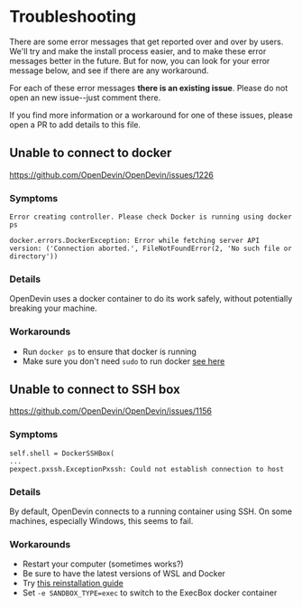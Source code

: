 # Troubleshooting

There are some error messages that get reported over and over by users.
We'll try and make the install process easier, and to make these error messages
better in the future. But for now, you can look for your error message below,
and see if there are any workaround.

For each of these error messages **there is an existing issue**. Please do not
open an new issue--just comment there.

If you find more information or a workaround for one of these issues, please
open a PR to add details to this file.

## Unable to connect to docker
https://github.com/OpenDevin/OpenDevin/issues/1226

### Symptoms
```
Error creating controller. Please check Docker is running using docker ps
```
```
docker.errors.DockerException: Error while fetching server API version: ('Connection aborted.', FileNotFoundError(2, 'No such file or directory'))
```

### Details
OpenDevin uses a docker container to do its work safely, without potentially breaking your machine.

### Workarounds
* Run `docker ps` to ensure that docker is running
* Make sure you don't need `sudo` to run docker [see here](https://www.baeldung.com/linux/docker-run-without-sudo)


## Unable to connect to SSH box
https://github.com/OpenDevin/OpenDevin/issues/1156

### Symptoms
```
self.shell = DockerSSHBox(
...
pexpect.pxssh.ExceptionPxssh: Could not establish connection to host
```

### Details
By default, OpenDevin connects to a running container using SSH. On some machines,
especially Windows, this seems to fail.

### Workarounds
* Restart your computer (sometimes works?)
* Be sure to have the latest versions of WSL and Docker
* Try [this reinstallation guide](https://github.com/OpenDevin/OpenDevin/issues/1156#issuecomment-2064549427)
* Set `-e SANDBOX_TYPE=exec` to switch to the ExecBox docker container
